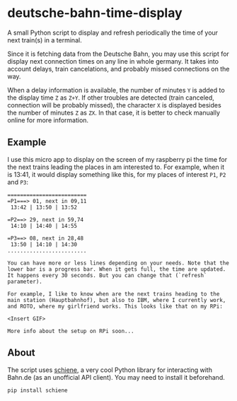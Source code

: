 # deutsche-bahn-time-display

A small Python script to display and refresh periodically the time of your next train(s) in a terminal.

Since it is fetching data from the Deutsche Bahn, you may use this script for display next connection times on any line in whole germany. It takes into account delays, train cancelations, and probably missed connections on the way. 

When a delay information is available, the number of minutes `Y` is added to the display time `Z` as `Z+Y`. If other troubles are detected (train canceled, connection will be probably missed), the character `X` is displayed besides the number of minutes `Z` as `ZX`. In that case, it is better to check manually online for more information. 

## Example

I use this micro app to display on the screen of my raspberry pi the time for the next trains leading the places in am interested to. For example, when it is 13:41, it would display something like this, for my places of interest `P1`, `P2` and `P3`:

```
=========================
=P1===> 01, next in 09,11
 13:42 | 13:50 | 13:52

=P2==> 29, next in 59,74
 14:10 | 14:40 | 14:55

=P3==> 08, next in 28,48
 13:50 | 14:10 | 14:30
.........................

You can have more or less lines depending on your needs. Note that the lower bar is a progress bar. When it gets full, the time are updated. It happens every 30 seconds. But you can change that (`refresh` parameter). 

For example, I like to know when are the next trains heading to the main station (Hauptbahnhof), but also to IBM, where I currently work, and ROTO, where my girlfriend works. This looks like that on my RPi:

<Insert GIF>

More info about the setup on RPi soon...

```

## About

The script uses [schiene](https://github.com/kennell/schiene), a very cool Python library for interacting with Bahn.de (as an unofficial API client). You may need to install it beforehand. 

```
pip install schiene
```

